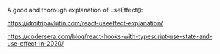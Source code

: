 A good and thorough explanation of useEffect(): 

https://dmitripavlutin.com/react-useeffect-explanation/

https://codersera.com/blog/react-hooks-with-typescript-use-state-and-use-effect-in-2020/